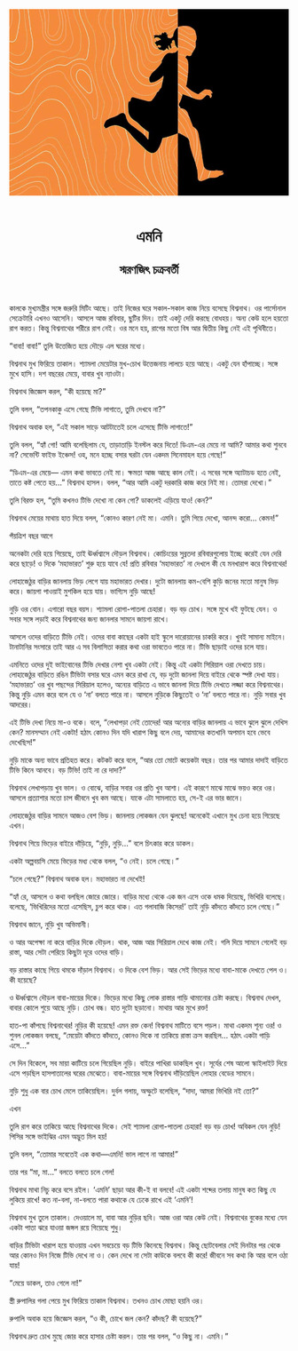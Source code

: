 <div align=center> <img src="../../metadata/images/rabibasariya/এমনি-স্মরণজিৎ-চক্রবর্তী.jpg" align="center"></div><br><h1 align=center>এমনি</h1>
<h2 align=center>স্মরণজিৎ চক্রবর্তী</h2><br>

কালকে মুখ্যমন্ত্রীর সঙ্গে জরুরি মিটিং আছে। তাই নিজের ঘরে সকাল-সকাল কাজ নিয়ে বসেছে বিশ্বনাথ। ওর পার্সোনাল সেক্রেটারি এখনও আসেনি। আসলে আজ রবিবার, ছুটির দিন। তাই একটু দেরি করছে বোধহয়। অন্য কেউ হলে হয়তো রাগ করত। কিন্তু বিশ্বনাথের শরীরে রাগ নেই। ওর মনে হয়, রাগের মতো বিষ আর দ্বিতীয় কিছু নেই এই পৃথিবীতে।

“বাবা! বাবা!” তুলি উত্তেজিত হয়ে দৌড়ে এল ঘরের মধ্যে।

বিশ্বনাথ মুখ ফিরিয়ে তাকাল। শ্যামলা মেয়েটার মুখ-চোখ উত্তেজনায় লালচে হয়ে আছে। একটু যেন হাঁপাচ্ছে। সঙ্গে মুখে হাসি। দশ বছরের মেয়ে, বাবার খুব ন্যাওটা।

বিশ্বনাথ জিজ্ঞেস করল, “কী হয়েছে মা?”

তুলি বলল, “তপনকাকু এসে গেছে টিভি লাগাতে, তুমি দেখবে না?”

বিশ্বনাথ অবাক হল, “এই সকাল সাড়ে আটটাতেই চলে এসেছে টিভি লাগাতে!”

তুলি বলল, “হ্যাঁ গো! আমি বলেছিলাম যে, তাড়াতাড়ি ইনস্টল করে দিতে! ডিএম-এর মেয়ে না আমি? আমার কথা শুনবে না? সেভেন্টি ফাইভ ইঞ্চেস! ওহ, মনে হচ্ছে বসার ঘরটা যেন একদম সিনেমাহল হয়ে গেছে!”

“ডিএম-এর মেয়ে— এমন কথা ভাবতে নেই মা। ক্ষমতা আজ আছে কাল নেই। এ সবের সঙ্গে অ্যাটাচড হতে নেই, তাতে কষ্ট পেতে হয়...” বিশ্বনাথ হাসল। বলল, “আর আমি একটু দরকারি কাজ করে নিই মা। তোমরা দেখো।”

তুলি বিরক্ত হল, “তুমি কখনও টিভি দেখো না কেন গো? ডাকলেই এড়িয়ে যাও! কেন?”

বিশ্বনাথ মেয়ের মাথায় হাত দিয়ে বলল, “কোনও কারণ নেই মা। এমনি। তুমি গিয়ে দেখো, আনন্দ করো... কেমন!”

পঁয়ত্রিশ বছর আগে

অনেকটা দেরি হয়ে গিয়েছে, তাই ঊর্ধ্বশ্বাসে দৌড়ল বিশ্বনাথ। কোচিংয়ের সুব্রতদা রবিবারগুলোয় ইচ্ছে করেই যেন দেরি করে ছাড়ে! ও দিকে ‘মহাভারত’ শুরু হয়ে যাবে যে! প্রতি রবিবার ‘মহাভারত’ না দেখলে কী যে মনখারাপ করে বিশ্বনাথের!

লোহাজেঠুর বাড়ির জানলায় ভিড় লেগে যায় মহাভারত দেখার। দুটো জানলায় কম-বেশি কুড়ি জনের মতো মানুষ ভিড় করে। জায়গা পাওয়াই মুশকিল হয়ে যায়। ভাগ্যিস নুড়ি আছে!

নুড়ি ওর বোন। এগারো বছর বয়স। শ্যামলা রোগা-পাতলা চেহারা। বড় বড় চোখ। সঙ্গে মুখে খই ফুটছে যেন। ও সবার সঙ্গে লড়াই করে বিশ্বনাথের জন্য জানলার সামনে জায়গা রাখে।

আসলে ওদের বাড়িতে টিভি নেই। ওদের বাবা কাছের একটা হাই স্কুলে দারোয়ানের চাকরি করে। খুবই সামান্য মাইনে। টানাটানির সংসারে তাই আর এ সব বিলাসিতা করার কথা ওরা ভাবতেও পারে না। টিভি ছাড়াই ওদের চলে যায়।

এমনিতে ওদের দুই ভাইবোনের টিভি দেখার নেশা খুব একটা নেই। কিন্তু এই একটা সিরিয়াল ওরা দেখতে চায়। লোহাজেঠুর বাড়িতে রঙিন টিভিটা বসার ঘরে এমন করে রাখা যে, বড় দুটো জানলা দিয়ে বাইরে থেকে স্পষ্ট দেখা যায়। ‘মহাভারত’ ওর খুব পছন্দের সিরিয়াল হলেও, অন্যের বাড়িতে এ ভাবে জানলা দিয়ে টিভি দেখতে লজ্জা করে বিশ্বনাথের। কিন্তু নুড়ি এমন করে বলে যে ও ‘না’ বলতে পারে না। আসলে নুড়িকে কিছুতেই ও ‘না’ বলতে পারে না। নুড়ি সবার খুব আদরের।

এই টিভি দেখা নিয়ে মা-ও বকে। বলে, “লেখাপড়া নেই তোদের! আর অন্যের বাড়ির জানলায় এ ভাবে ঝুলে ঝুলে দেখিস কেন? মানসম্মান নেই একটা! হঠাৎ কোনও দিন যদি খারাপ কিছু বলে দেয়, আমাদের কতখানি অপমান হবে ভেবে দেখেছিস!”

নুড়ি মাকে অন্য ভাবে প্রতিহত করে। কটকট করে বলে, “আর তো মোটে কয়েকটা বছর। তার পর আমার দাদাই বাড়িতে টিভি কিনে আনবে। বড় টিভি! তাই না রে দাদা?”

বিশ্বনাথ লেখাপড়ায় খুব ভাল। ও বোঝে, বাড়ির সবার ওর প্রতি খুব আশা। এই কারণে মাঝে মাঝে ভয়ও করে ওর। আসলে প্রত্যাশার মতো চাপ জীবনে খুব কম আছে। যাকে এটা সামলাতে হয়, সে-ই এর ভার জানে।

লোহাজেঠুর বাড়ির সামনে আজও বেশ ভিড়। জানলায় লোকজন যেন ঝুলছে! অনেকেই এখানে মুখ চেনা হয়ে গিয়েছে এখন।

বিশ্বনাথ গিয়ে ভিড়ের বাইরে দাঁড়িয়ে, “নুড়ি, নুড়ি...” বলে চিৎকার করে ডাকল।

একটা অল্পবয়সি মেয়ে ভিড়ের মধ্য থেকে বলল, “ও নেই। চলে গেছে।”

“চলে গেছে?” বিশ্বনাথ অবাক হল। মহাভারত না দেখেই!

“হ্যাঁ রে, আসলে ও কথা বলছিল জোরে জোরে। বাড়ির মধ্যে থেকে এক জন এসে ওকে ধমক দিয়েছে, ভিখিরি বলেছে। বলেছে, ‘ভিখিরিদের মতো এসেছিস, চুপ করে থাক। এত গলাবাজি কিসের!’ তাই নুড়ি কাঁদতে কাঁদতে চলে গেছে।”

বিশ্বনাথ জানে, নুড়ি খুব অভিমানী।

ও আর অপেক্ষা না করে বাড়ির দিকে দৌড়ল। থাক, আজ আর সিরিয়াল দেখে কাজ নেই। গলি দিয়ে সামনে গেলেই বড় রাস্তা, আর সেটা পেরিয়ে কিছুটা দূরে ওদের বাড়ি।

বড় রাস্তার কাছে গিয়ে থমকে দাঁড়াল বিশ্বনাথ। ও দিকে বেশ ভিড়। আর সেই ভিড়ের মধ্যে বাবা-মাকে দেখতে পেল ও। কী হয়েছে?

ও ঊর্ধ্বশ্বাসে দৌড়ল বাবা-মায়ের দিকে। ভিড়ের মধ্যে কিছু লোক রাস্তার গাড়ি থামানোর চেষ্টা করছে। বিশ্বনাথ দেখল, বাবার কোলে শুয়ে আছে নুড়ি। চোখ বন্ধ। হাত দুটো ছড়ানো। মাথায় আর মুখে রক্ত!

হাত-পা কাঁপছে বিশ্বনাথের! নুড়ির কী হয়েছে! এমন রক্ত কেন! বিশ্বনাথ মাটিতে বসে পড়ল। মাথা একদম শূন্য ওর! ও শুনল লোকজন বলছে, “মেয়েটা কাঁদতে কাঁদতে, কোনও দিকে না তাকিয়ে রাস্তা ক্রস করছিল… হঠাৎ একটা গাড়ি এসে…”

সে দিন বিকেলে, সব মায়া কাটিয়ে চলে গিয়েছিল নুড়ি। বাইরে পাখিরা ডাকছিল খুব। সূর্যের শেষ আলো স্কাইলাইট দিয়ে এসে পড়ছিল হাসপাতালের ঘরের মেঝেতে। বাবা-মায়ের সঙ্গে বিশ্বনাথ দাঁড়িয়েছিল লোহার বেডের সামনে।

নুড়ি শুধু এক বার চোখ মেলে তাকিয়েছিল। দুর্বল গলায়, অস্ফুটে বলেছিল, “দাদা, আমরা ভিখিরি নই তো?”

এখন

তুলি রাগ করে তাকিয়ে আছে বিশ্বনাথের দিকে। সেই শ্যামলা রোগা-পাতলা চেহারা! বড় বড় চোখ! অবিকল যেন নুড়ি! পিসির সঙ্গে ভাইঝির এমন অদ্ভুত মিল হয়!

তুলি বলল, “তোমার সবেতেই এক কথা—এমনি! ভাল লাগে না আমার!”

তার পর “মা, মা...” বলতে বলতে চলে গেল!

বিশ্বনাথ মাথা নিচু করে বসে রইল। ‘এমনি’ ছাড়া আর কী-ই বা বলবে! এই একটা শব্দের তলায় মানুষ কত কিছু যে লুকিয়ে রাখে! কত না-বলা, না-বলতে পারা কথাকে যে ঢেকে রাখে এই ‘এমনি’!

বিশ্বনাথ মুখ তুলে তাকাল। দেওয়ালে মা, বাবা আর নুড়ির ছবি। আজ ওরা আর কেউ নেই। বিশ্বনাথের বুকের মধ্যে যেন একটা পাতা ঝরে যাওয়া জঙ্গল রয়ে গিয়েছে শুধু।

বাড়ির টিভিটা খারাপ হয়ে যাওয়ায় এখন সবচেয়ে বড় টিভি কিনেছে বিশ্বনাথ। কিন্তু ছোটবেলার সেই দিনটার পর থেকে আর কোনও দিন নিজে টিভি দেখে না ও। কেন দেখে না সেটা কাউকে বলবে কী করে! জীবনে সব কথা কি আর বলে ওঠা যায়!

“মেয়ে ডাকল, তাও গেলে না!”

স্ত্রী রুপালির গলা পেয়ে মুখ ফিরিয়ে তাকাল বিশ্বনাথ। তখনও চোখ মোছা হয়নি ওর।

রুপালি অবাক হয়ে জিজ্ঞেস করল, “ও কী, চোখে জল কেন? কাঁদছ? কী হয়েছে?”

বিশ্বনাথ দ্রুত চোখ মুছে জোর করে হাসার চেষ্টা করল। তার পর বলল, “ও কিছু না। এমনি।”



